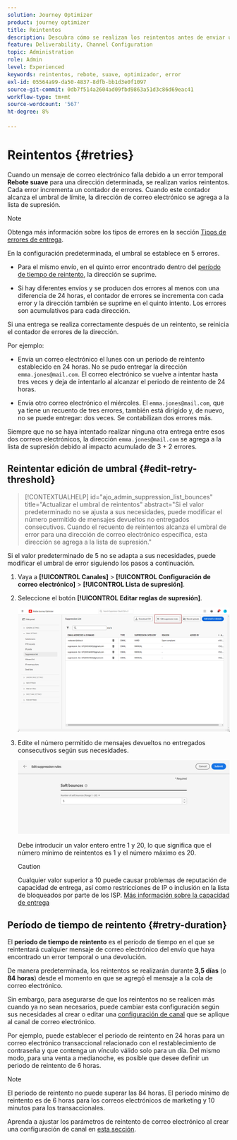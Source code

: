 ```yaml
---
solution: Journey Optimizer
product: journey optimizer
title: Reintentos
description: Descubra cómo se realizan los reintentos antes de enviar una dirección a la lista de supresión
feature: Deliverability, Channel Configuration
topic: Administration
role: Admin
level: Experienced
keywords: reintentos, rebote, suave, optimizador, error
exl-id: 05564a99-da50-4837-8dfb-bb1d3e0f1097
source-git-commit: 0db7f514a2604ad09fbd9863a51d3c86d69eac41
workflow-type: tm+mt
source-wordcount: '567'
ht-degree: 8%

---
```


# Reintentos {#retries}

Cuando un mensaje de correo electrónico falla debido a un error temporal **Rebote suave** para una dirección determinada, se realizan varios reintentos. Cada error incrementa un contador de errores. Cuando este contador alcanza el umbral de límite, la dirección de correo electrónico se agrega a la lista de supresión.

>[!NOTE]
>
>Obtenga más información sobre los tipos de errores en la sección [Tipos de errores de entrega](../reports/suppression-list.md#delivery-failures).

En la configuración predeterminada, el umbral se establece en 5 errores.

* Para el mismo envío, en el quinto error encontrado dentro del [período de tiempo de reintento](#retry-duration), la dirección se suprime.

* Si hay diferentes envíos y se producen dos errores al menos con una diferencia de 24 horas, el contador de errores se incrementa con cada error y la dirección también se suprime en el quinto intento. Los errores son acumulativos para cada dirección.

Si una entrega se realiza correctamente después de un reintento, se reinicia el contador de errores de la dirección.

Por ejemplo:

* Envía un correo electrónico el lunes con un periodo de reintento establecido en 24 horas. No se pudo entregar la dirección `emma.jones@mail.com`. El correo electrónico se vuelve a intentar hasta tres veces y deja de intentarlo al alcanzar el periodo de reintento de 24 horas.

* Envía otro correo electrónico el miércoles. El `emma.jones@mail.com`, que ya tiene un recuento de tres errores, también está dirigido y, de nuevo, no se puede entregar: dos veces. Se contabilizan dos errores más.

Siempre que no se haya intentado realizar ninguna otra entrega entre esos dos correos electrónicos, la dirección `emma.jones@mail.com` se agrega a la lista de supresión debido al impacto acumulado de 3 + 2 errores.

## Reintentar edición de umbral {#edit-retry-threshold}

>[!CONTEXTUALHELP]
>id="ajo_admin_suppression_list_bounces"
>title="Actualizar el umbral de reintentos"
>abstract="Si el valor predeterminado no se ajusta a sus necesidades, puede modificar el número permitido de mensajes devueltos no entregados consecutivos. Cuando el recuento de reintentos alcanza el umbral de error para una dirección de correo electrónico específica, esta dirección se agrega a la lista de supresión."
<!--
>additional-url="https://experienceleague.adobe.com/docs/journey-optimizer/using/reporting/deliverability/suppression-list.html" text="Understand the suppresion list"-->

Si el valor predeterminado de 5 no se adapta a sus necesidades, puede modificar el umbral de error siguiendo los pasos a continuación.

1. Vaya a **[!UICONTROL Canales]** > **[!UICONTROL Configuración de correo electrónico]** > **[!UICONTROL Lista de supresión]**.

1. Seleccione el botón **[!UICONTROL Editar reglas de supresión]**.

   ![](assets/suppression-list-edit-retries.png)

1. Edite el número permitido de mensajes devueltos no entregados consecutivos según sus necesidades.

   ![](assets/suppression-list-edit-soft-bounces.png)

   Debe introducir un valor entero entre 1 y 20, lo que significa que el número mínimo de reintentos es 1 y el número máximo es 20.

   >[!CAUTION]
   >
   >Cualquier valor superior a 10 puede causar problemas de reputación de capacidad de entrega, así como restricciones de IP o inclusión en la lista de bloqueados por parte de los ISP. [Más información sobre la capacidad de entrega](../reports/deliverability.md)

## Período de tiempo de reintento {#retry-duration}

El **período de tiempo de reintento** es el período de tiempo en el que se reintentará cualquier mensaje de correo electrónico del envío que haya encontrado un error temporal o una devolución.

De manera predeterminada, los reintentos se realizarán durante **3,5 días** (o **84 horas**) desde el momento en que se agregó el mensaje a la cola de correo electrónico.

Sin embargo, para asegurarse de que los reintentos no se realicen más cuando ya no sean necesarios, puede cambiar esta configuración según sus necesidades al crear o editar una [configuración de canal](channel-surfaces.md) que se aplique al canal de correo electrónico.

Por ejemplo, puede establecer el periodo de reintento en 24 horas para un correo electrónico transaccional relacionado con el restablecimiento de contraseña y que contenga un vínculo válido solo para un día. Del mismo modo, para una venta a medianoche, es posible que desee definir un periodo de reintento de 6 horas.

>[!NOTE]
>
>El periodo de reintento no puede superar las 84 horas. El periodo mínimo de reintento es de 6 horas para los correos electrónicos de marketing y 10 minutos para los transaccionales.

Aprenda a ajustar los parámetros de reintento de correo electrónico al crear una configuración de canal en [esta sección](../email/email-settings.md#email-retry).

